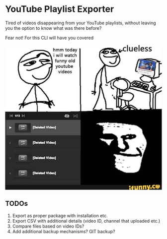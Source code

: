 # YouTube Playlist Exporter

Tired of videos disappearing from your YouTube playlists, without leaving you the option to know what was there before?

Fear not! For this CLI will have you covered

 ![alt text](memes/1.jpg)

## TODOs

1. Export as proper package with installation etc.
2. Export CSV with additional details (video ID, channel that uploaded etc.)
3. Compare files based on video IDs?
4. Add additional backup mechanisms? GIT backup?